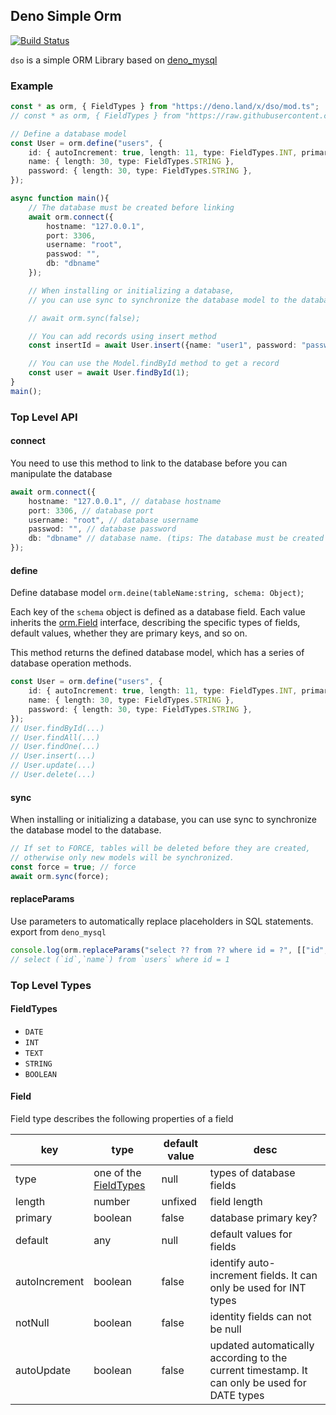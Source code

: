 ## Deno Simple Orm

[![Build Status](https://www.travis-ci.org/manyuanrong/dso.svg?branch=master)](https://www.travis-ci.org/manyuanrong/dso)

`dso` is a simple ORM Library based on [deno_mysql](https://github.com/manyuanrong/deno_mysql)

### Example

```ts
const * as orm, { FieldTypes } from "https://deno.land/x/dso/mod.ts";
// const * as orm, { FieldTypes } from "https://raw.githubusercontent.com/manyuanrong/dso/master/mod.ts";

// Define a database model
const User = orm.define("users", {
    id: { autoIncrement: true, length: 11, type: FieldTypes.INT, primary: true },
    name: { length: 30, type: FieldTypes.STRING },
    password: { length: 30, type: FieldTypes.STRING },
});

async function main(){
    // The database must be created before linking
    await orm.connect({
        hostname: "127.0.0.1",
        port: 3306,
        username: "root",
        passwod: "",
        db: "dbname"
    });

    // When installing or initializing a database, 
    // you can use sync to synchronize the database model to the database.

    // await orm.sync(false);

    // You can add records using insert method
    const insertId = await User.insert({name: "user1", password: "password"});

    // You can use the Model.findById method to get a record
    const user = await User.findById(1);
}
main();
```

### Top Level API

#### connect

You need to use this method to link to the database before you can manipulate the database

```ts
await orm.connect({
    hostname: "127.0.0.1", // database hostname
    port: 3306, // database port
    username: "root", // database username
    passwod: "", // database password
    db: "dbname" // database name. (tips: The database must be created before linking)
});
```

#### define
Define database model `orm.deine(tableName:string, schema: Object)`;

Each key of the `schema` object is defined as a database field.
Each value inherits the [orm.Field](#field) interface, describing the specific types of fields, default values, whether they are primary keys, and so on.

This method returns the defined database model, which has a series of database operation methods.
```ts
const User = orm.define("users", {
    id: { autoIncrement: true, length: 11, type: FieldTypes.INT, primary: true },
    name: { length: 30, type: FieldTypes.STRING },
    password: { length: 30, type: FieldTypes.STRING },
});
// User.findById(...)
// User.findAll(...)
// User.findOne(...)
// User.insert(...)
// User.update(...)
// User.delete(...)
```

#### sync
When installing or initializing a database, you can use sync to synchronize the database model to the database.
```ts
// If set to FORCE, tables will be deleted before they are created,
// otherwise only new models will be synchronized.
const force = true; // force 
await orm.sync(force);
```

#### replaceParams
Use parameters to automatically replace placeholders in SQL statements. export from `deno_mysql`
```ts
console.log(orm.replaceParams("select ?? from ?? where id = ?", [["id","name"], "users", 1]));
// select (`id`,`name`) from `users` where id = 1
```

### Top Level Types

#### FieldTypes
* `DATE`
* `INT`
* `TEXT`
* `STRING`
* `BOOLEAN`

#### Field
Field type describes the following properties of a field

| key | type | default value | desc |
| --- | --- | --- | --- |
| type | one of the [FieldTypes](#fieldtypes) | null | types of database fields |
| length | number | unfixed | field length |
| primary | boolean | false | database primary key? |
| default | any | null | default values for fields |
| autoIncrement | boolean | false | identify auto-increment fields. It can only be used for INT types |
| notNull | boolean | false | identity fields can not be null |
| autoUpdate | boolean | false | updated automatically according to the current timestamp. It can only be used for DATE types |